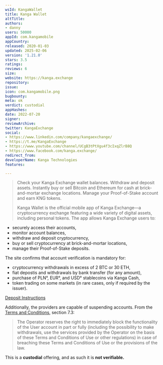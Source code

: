 ```yaml
---
wsId: KangaWallet
title: Kanga Wallet
altTitle: 
authors:
- danny
users: 50000
appId: com.kangamobile
appCountry: 
released: 2020-01-03
updated: 2025-02-06
version: '1.21.0'
stars: 3.5
ratings: 
reviews: 6
size: 
website: https://kanga.exchange
repository: 
issue: 
icon: com.kangamobile.png
bugbounty: 
meta: ok
verdict: custodial
appHashes: 
date: 2022-07-20
signer: 
reviewArchive: 
twitter: KangaExchange
social:
- https://www.linkedin.com/company/kangaexchange/
- https://t.me/KangaExchange
- https://www.youtube.com/channel/UCgB3tPtXgu4f3cIxqZlrB8Q
- https://www.facebook.com/kanga.exchange/
redirect_from: 
developerName: Kanga Technologies
features: 

---
```


> Check your Kanga Exchange wallet balances. Withdraw and deposit assets. Instantly buy or sell Bitcoin and Ethereum for cash at brick-and-mortar exchange locations. Manage your Proof-of-Stake account and earn KNG tokens.
>
> Kanga Wallet is the official mobile app of Kanga Exchange—a cryptocurrency exchange featuring a wide variety of digital assets, including personal tokens. The app allows Kanga Exchange users to:
- securely access their accounts,
- monitor account balances,
- withdraw and deposit cryptocurrency,
- buy or sell cryptocurrency at brick-and-mortar locations,
- manage their Proof-of-Stake deposits.   

The site confirms that account verification is mandatory for:

>
- cryptocurrency withdrawals in excess of 2 BTC or 30 ETH,
- fiat depostis and withdrawals by bank transfer (for any amount),
- purchase of PLN°, EUR°, and USD° stablecoins via Kanga Cash,
- token trading on some markets (in rare cases, only if required by the issuer).

[Deposit Instructions](https://support.kanga.exchange/guide/deposit-assets-to-kanga-exchange/)

Additionally, the providers are capable of suspending accounts. From the [Terms and Conditions](https://support.kanga.exchange/terms-of-use/), section 7.3:

> The Operator reserves the right to immediately block the functionality of the User account in part or fully (including the possibility to make withdrawals, use the services provided by the Operator on the basis of these Terms and Conditions of Use or other regulations) in case of breaching these Terms and Conditions of Use or the provisions of the law. 



This is a **custodial** offering, and as such it is **not verifiable.**
